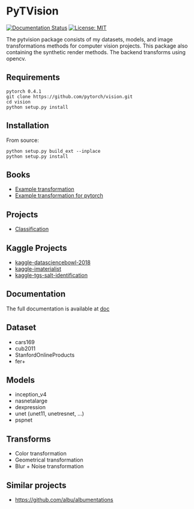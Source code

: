 # PyTVision

[![Documentation Status](https://readthedocs.org/projects/pytorchvision/badge/?version=latest)](https://pytorchvision.readthedocs.io/en/latest/?badge=latest)
[![License: MIT](https://img.shields.io/badge/License-MIT-blue.svg)](LICENSE)

The pytvision package consists of my datasets, models, and image transformations methods for computer vision projects. This package also containing the synthetic render methods. The backend transforms using opencv.

## Requirements

    pytorch 0.4.1
    git clone https://github.com/pytorch/vision.git
    cd vision
    python setup.py install

## Installation

From source:

    python setup.py build_ext --inplace
    python setup.py install

## Books

- [Example transformation](https://github.com/pedrodiamel/pytorchvision/blob/master/books/example_transforms.ipynb)
- [Example transformation for pytorch](https://github.com/pedrodiamel/pytorchvision/blob/master/books/example_tranforms_pytorch.ipynb)

## Projects

- [Classification](https://github.com/pedrodiamel/pytorch-classification)

## Kaggle Projects

- [kaggle-datasciencebowl-2018](https://github.com/pedrodiamel/kaggle-datasciencebowl-2018)
- [kaggle-imaterialist](https://github.com/pedrodiamel/kaggle-imaterialist)
- [kaggle-tgs-salt-identification](https://github.com/pedrodiamel/kaggle-tgs-salt-identification)

## Documentation

The full documentation is available at [doc](https://pytorchvision.readthedocs.io/en/latest/)

## Dataset

- cars169
- cub2011
- StanfordOnlineProducts
- fer+

## Models

- inception_v4
- nasnetalarge
- dexpression
- unet (unet11, unetresnet, ...)
- pspnet

## Transforms

- Color transformation
- Geometrical transformation
- Blur + Noise transformation

## Similar projects

- <https://github.com/albu/albumentations>

<!--

https://www.youtube.com/watch?v=oJsUvBQyHBs

## Building the documentation
1. Go to `docs/` directory
```
cd docs
```
2. Install required libraries
```
pip install -r requirements.txt
```
3. Build html files
```
make html
```
4. Open `_build/html/index.html` in browser.
-->
